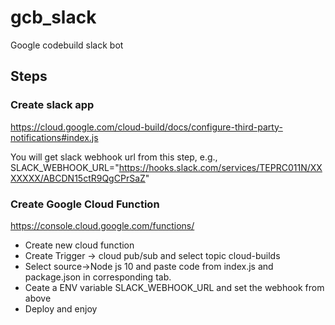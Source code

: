 # gcb_slack
Google codebuild slack bot

## Steps

### Create slack app 
https://cloud.google.com/cloud-build/docs/configure-third-party-notifications#index.js

You will get slack webhook url from this step, e.g.,
SLACK_WEBHOOK_URL="https://hooks.slack.com/services/TEPRC011N/XXXXXXX/ABCDN15ctR9QgCPrSaZ"

### Create Google Cloud Function
https://console.cloud.google.com/functions/

* Create new cloud function
* Create Trigger -> cloud pub/sub and select topic cloud-builds
* Select source->Node js 10 and paste code from index.js and package.json in corresponding tab.
* Ceate a ENV variable SLACK_WEBHOOK_URL and set the webhook from above
* Deploy and enjoy
